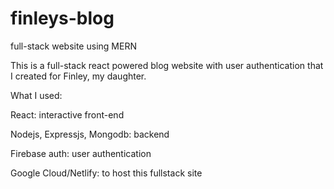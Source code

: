 # finleys-blog
full-stack website using MERN

This is a full-stack react powered blog website with user authentication that I created for Finley, my daughter. 

What I used:

React: interactive front-end

Nodejs, Expressjs, Mongodb: backend

Firebase auth: user authentication

Google Cloud/Netlify: to host this fullstack site
